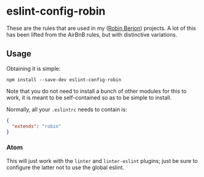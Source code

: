 
# eslint-config-robin

These are the rules that are used in my ([Robin Berjon](http://berjon.com/)) projects. A lot of this
has been lifted from the AirBnB rules, but with distinctive variations.

## Usage

Obtaining it is simple:

    npm install --save-dev eslint-config-robin

Note that you do not need to install a bunch of other modules for this to work, it is meant to be
self-contained so as to be simple to install.

Normally, all your `.eslintrc` needs to contain is:

```json
{
  "extends": "robin"
}
```

### Atom

This will just work with the `linter` and `linter-eslint` plugins; just be sure to configure the
latter not to use the global eslint.
